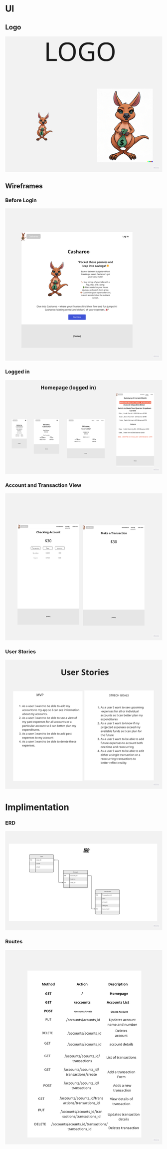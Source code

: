 # UI

## Logo

![](cash2.jpg)

## Wireframes

### Before Login

![](cash1.jpg)

### Logged in

![](cash3.jpg)

### Account and Transaction View

![](cash4.jpg)

### User Stories

![](cash6.jpg)

# Implimentation

### ERD

![](cash7.jpg)

### Routes

![](cash8.jpg)
